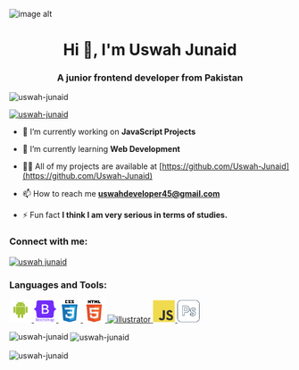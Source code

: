 ![image alt](https://encrypted-tbn0.gstatic.com/images?q=tbn:ANd9GcT8Fettjl2rGDjHBlCYCXcWMRAoKDr_AQOoXQ&s)
<h1 align="center">Hi 👋, I'm Uswah Junaid</h1>
<h3 align="center">A junior frontend developer from Pakistan</h3>

<p align="left"> <img src="https://komarev.com/ghpvc/?username=uswah-junaid&label=Profile%20views&color=0e75b6&style=flat" alt="uswah-junaid" /> </p>

<p align="left"> <a href="https://github.com/ryo-ma/github-profile-trophy"><img src="https://github-profile-trophy.vercel.app/?username=uswah-junaid" alt="uswah-junaid" /></a> </p>

- 🔭 I’m currently working on **JavaScript Projects**

- 🌱 I’m currently learning **Web Development**

- 👨‍💻 All of my projects are available at [https://github.com/Uswah-Junaid](https://github.com/Uswah-Junaid)

- 📫 How to reach me **uswahdeveloper45@gmail.com**

- ⚡ Fun fact **I think I am very serious in terms of studies.**

<h3 align="left">Connect with me:</h3>
<p align="left">
<a href="https://linkedin.com/in/uswah junaid" target="blank"><img align="center" src="https://raw.githubusercontent.com/rahuldkjain/github-profile-readme-generator/master/src/images/icons/Social/linked-in-alt.svg" alt="uswah junaid" height="30" width="40" /></a>
</p>

<h3 align="left">Languages and Tools:</h3>
<p align="left"> <a href="https://developer.android.com" target="_blank" rel="noreferrer"> <img src="https://raw.githubusercontent.com/devicons/devicon/master/icons/android/android-original-wordmark.svg" alt="android" width="40" height="40"/> </a> <a href="https://getbootstrap.com" target="_blank" rel="noreferrer"> <img src="https://raw.githubusercontent.com/devicons/devicon/master/icons/bootstrap/bootstrap-plain-wordmark.svg" alt="bootstrap" width="40" height="40"/> </a> <a href="https://www.w3schools.com/css/" target="_blank" rel="noreferrer"> <img src="https://raw.githubusercontent.com/devicons/devicon/master/icons/css3/css3-original-wordmark.svg" alt="css3" width="40" height="40"/> </a> <a href="https://www.w3.org/html/" target="_blank" rel="noreferrer"> <img src="https://raw.githubusercontent.com/devicons/devicon/master/icons/html5/html5-original-wordmark.svg" alt="html5" width="40" height="40"/> </a> <a href="https://www.adobe.com/in/products/illustrator.html" target="_blank" rel="noreferrer"> <img src="https://www.vectorlogo.zone/logos/adobe_illustrator/adobe_illustrator-icon.svg" alt="illustrator" width="40" height="40"/> </a> <a href="https://developer.mozilla.org/en-US/docs/Web/JavaScript" target="_blank" rel="noreferrer"> <img src="https://raw.githubusercontent.com/devicons/devicon/master/icons/javascript/javascript-original.svg" alt="javascript" width="40" height="40"/> </a> <a href="https://www.photoshop.com/en" target="_blank" rel="noreferrer"> <img src="https://raw.githubusercontent.com/devicons/devicon/master/icons/photoshop/photoshop-line.svg" alt="photoshop" width="40" height="40"/> </a> </p>

<p><img align="left" src="https://github-readme-stats.vercel.app/api/top-langs?username=uswah-junaid&show_icons=true&locale=en&layout=compact" alt="uswah-junaid" /></p>

<p>&nbsp;<img align="center" src="https://github-readme-stats.vercel.app/api?username=uswah-junaid&show_icons=true&locale=en" alt="uswah-junaid" /></p>

<p><img align="center" src="https://github-readme-streak-stats.herokuapp.com/?user=uswah-junaid&" alt="uswah-junaid" /></p>
